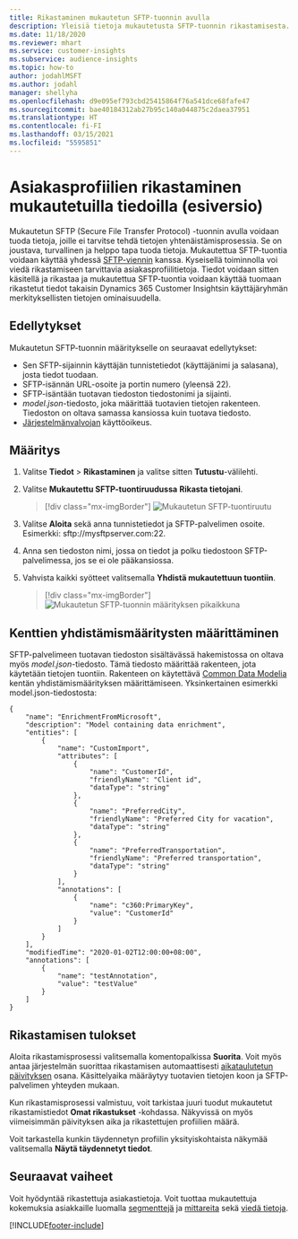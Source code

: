 ```yaml
---
title: Rikastaminen mukautetun SFTP-tuonnin avulla
description: Yleisiä tietoja mukautetusta SFTP-tuonnin rikastamisesta.
ms.date: 11/18/2020
ms.reviewer: mhart
ms.service: customer-insights
ms.subservice: audience-insights
ms.topic: how-to
author: jodahlMSFT
ms.author: jodahl
manager: shellyha
ms.openlocfilehash: d9e095ef793cbd25415864f76a541dce68fafe47
ms.sourcegitcommit: bae40184312ab27b95c140a044875c2daea37951
ms.translationtype: HT
ms.contentlocale: fi-FI
ms.lasthandoff: 03/15/2021
ms.locfileid: "5595851"
---
```

# <a name="enrich-customer-profiles-with-custom-data-preview"></a>Asiakasprofiilien rikastaminen mukautetuilla tiedoilla (esiversio)

Mukautetun SFTP (Secure File Transfer Protocol) -tuonnin avulla voidaan tuoda tietoja, joille ei tarvitse tehdä tietojen yhtenäistämisprosessia. Se on joustava, turvallinen ja helppo tapa tuoda tietoja. Mukautettua SFTP-tuontia voidaan käyttää yhdessä [SFTP-viennin](export-sftp.md) kanssa. Kyseisellä toiminnolla voi viedä rikastamiseen tarvittavia asiakasprofiilitietoja. Tiedot voidaan sitten käsitellä ja rikastaa ja mukautettua SFTP-tuontia voidaan käyttää tuomaan rikastetut tiedot takaisin Dynamics 365 Customer Insightsin käyttäjäryhmän merkityksellisten tietojen ominaisuudella.

## <a name="prerequisites"></a>Edellytykset

Mukautetun SFTP-tuonnin määritykselle on seuraavat edellytykset:

- Sen SFTP-sijainnin käyttäjän tunnistetiedot (käyttäjänimi ja salasana), josta tiedot tuodaan.
- SFTP-isännän URL-osoite ja portin numero (yleensä 22).
- SFTP-isäntään tuotavan tiedoston tiedostonimi ja sijainti.
- *model.json*-tiedosto, joka määrittää tuotavien tietojen rakenteen. Tiedoston on oltava samassa kansiossa kuin tuotava tiedosto.
- [Järjestelmänvalvojan](permissions.md#administrator) käyttöoikeus.

## <a name="configuration"></a>Määritys

1. Valitse **Tiedot** > **Rikastaminen** ja valitse sitten **Tutustu**-välilehti.

1. Valitse **Mukautettu SFTP-tuontiruudussa** **Rikasta tietojani**.

   > [!div class="mx-imgBorder"]
   > ![Mukautetun SFTP-tuontiruutu](media/SFTP_Custom_Import_tile.png "Mukautetun SFTP-tuontiruutu")

1. Valitse **Aloita** sekä anna tunnistetiedot ja SFTP-palvelimen osoite. Esimerkki: sftp://mysftpserver.com:22.

1. Anna sen tiedoston nimi, jossa on tiedot ja polku tiedostoon SFTP-palvelimessa, jos se ei ole pääkansiossa.

1. Vahvista kaikki syötteet valitsemalla **Yhdistä mukautettuun tuontiin**.

   > [!div class="mx-imgBorder"]
   > ![Mukautetun SFTP-tuonnin määrityksen pikaikkuna](media/SFTP_Custom_Import_Configuration_flyout.png "Mukautetun SFTP-tuonnin määrityksen pikaikkuna")

## <a name="defining-field-mappings"></a>Kenttien yhdistämismääritysten määrittäminen 

SFTP-palvelimeen tuotavan tiedoston sisältävässä hakemistossa on oltava myös *model.json*-tiedosto. Tämä tiedosto määrittää rakenteen, jota käytetään tietojen tuontiin. Rakenteen on käytettävä [Common Data Modelia](/common-data-model/) kentän yhdistämismäärityksen määrittämiseen. Yksinkertainen esimerkki model.json-tiedostosta:

```
{
    "name": "EnrichmentFromMicrosoft",
    "description": "Model containing data enrichment",
    "entities": [
        {
            "name": "CustomImport",
            "attributes": [
                {
                    "name": "CustomerId",
                    "friendlyName": "Client id",
                    "dataType": "string"
                },
                {
                    "name": "PreferredCity",
                    "friendlyName": "Preferred City for vacation",
                    "dataType": "string"
                },
                {
                    "name": "PreferredTransportation",
                    "friendlyName": "Preferred transportation",
                    "dataType": "string"
                }
            ],
            "annotations": [
                {
                    "name": "c360:PrimaryKey",
                    "value": "CustomerId"
                }
            ]
        }
    ],
    "modifiedTime": "2020-01-02T12:00:00+08:00",
    "annotations": [
        {
            "name": "testAnnotation",
            "value": "testValue"
        }
    ]
}
```

## <a name="enrichment-results"></a>Rikastamisen tulokset

Aloita rikastamisprosessi valitsemalla komentopalkissa **Suorita**. Voit myös antaa järjestelmän suorittaa rikastamisen automaattisesti [aikataulutetun päivityksen](system.md#schedule-tab) osana. Käsittelyaika määräytyy tuotavien tietojen koon ja SFTP-palvelimen yhteyden mukaan.

Kun rikastamisprosessi valmistuu, voit tarkistaa juuri tuodut mukautetut rikastamistiedot **Omat rikastukset** -kohdassa. Näkyvissä on myös viimeisimmän päivityksen aika ja rikastettujen profiilien määrä.

Voit tarkastella kunkin täydennetyn profiilin yksityiskohtaista näkymää valitsemalla **Näytä täydennetyt tiedot**.

## <a name="next-steps"></a>Seuraavat vaiheet

Voit hyödyntää rikastettuja asiakastietoja. Voit tuottaa mukautettuja kokemuksia asiakkaille luomalla [segmenttejä](segments.md) ja [mittareita](measures.md) sekä [viedä tietoja](export-destinations.md).




[!INCLUDE[footer-include](../includes/footer-banner.md)]